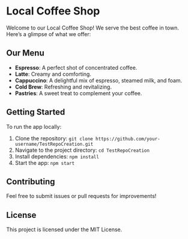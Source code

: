 # Local Coffee Shop

Welcome to our Local Coffee Shop! We serve the best coffee in town. Here’s a glimpse of what we offer:

## Our Menu
- **Espresso**: A perfect shot of concentrated coffee.
- **Latte**: Creamy and comforting.
- **Cappuccino**: A delightful mix of espresso, steamed milk, and foam.
- **Cold Brew**: Refreshing and revitalizing.
- **Pastries**: A sweet treat to complement your coffee.

## Getting Started
To run the app locally:
1. Clone the repository:  `git clone https://github.com/your-username/TestRepoCreation.git`
2. Navigate to the project directory: `cd TestRepoCreation`
3. Install dependencies: `npm install`
4. Start the app: `npm start`

## Contributing
Feel free to submit issues or pull requests for improvements!

## License
This project is licensed under the MIT License.